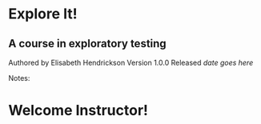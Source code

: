 # Explore It!

## A course in exploratory testing

Authored by Elisabeth Hendrickson
Version 1.0.0
Released _date goes here_

Notes:

# Welcome Instructor!

